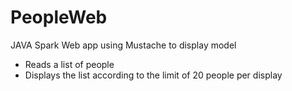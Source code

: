 # PeopleWeb

JAVA Spark Web app using Mustache to display model  
- Reads a list of people 
- Displays the list according to the limit of 20 people per display
